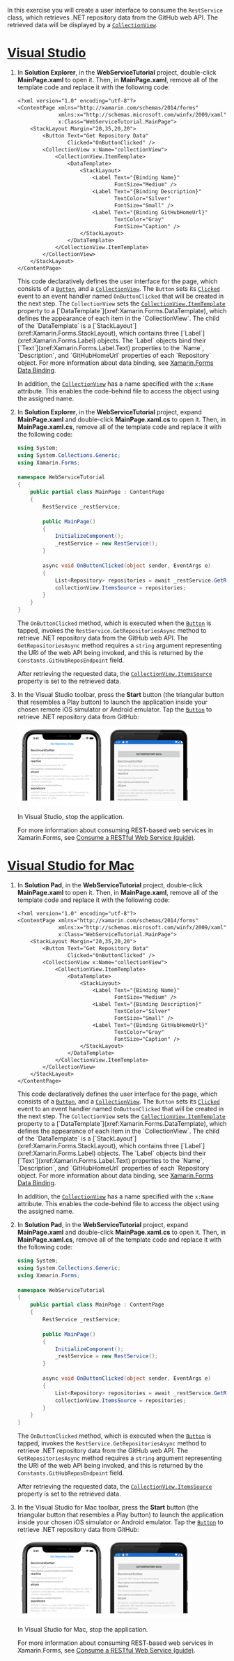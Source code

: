 In this exercise you will create a user interface to consume the `RestService` class, which retrieves .NET repository data from the GitHub web API. The retrieved data will be displayed by a [`CollectionView`](xref:Xamarin.Forms.CollectionView).

# [Visual Studio](#tab/vswin)

1. In **Solution Explorer**, in the **WebServiceTutorial** project, double-click **MainPage.xaml** to open it. Then, in **MainPage.xaml**, remove all of the template code and replace it with the following code:

    ```xaml
    <?xml version="1.0" encoding="utf-8"?>
    <ContentPage xmlns="http://xamarin.com/schemas/2014/forms"
                 xmlns:x="http://schemas.microsoft.com/winfx/2009/xaml"
                 x:Class="WebServiceTutorial.MainPage">
        <StackLayout Margin="20,35,20,20">
            <Button Text="Get Repository Data"
                    Clicked="OnButtonClicked" />
            <CollectionView x:Name="collectionView">
                <CollectionView.ItemTemplate>
                    <DataTemplate>
                        <StackLayout>
                            <Label Text="{Binding Name}"
                                   FontSize="Medium" />
                            <Label Text="{Binding Description}"
                                   TextColor="Silver"
                                   FontSize="Small" />
                            <Label Text="{Binding GitHubHomeUrl}"
                                   TextColor="Gray"
                                   FontSize="Caption" />
                        </StackLayout>
                    </DataTemplate>
                </CollectionView.ItemTemplate>
            </CollectionView>
        </StackLayout>
    </ContentPage>
    ```

    This code declaratively defines the user interface for the page, which consists of a [`Button`](xref:Xamarin.Forms.Button), and a [`CollectionView`](xref:Xamarin.Forms.CollectionView). The `Button` sets its [`Clicked`](xref:Xamarin.Forms.Button.Clicked) event to an event handler named `OnButtonClicked` that will be created in the next step. The `CollectionView` sets the [`CollectionView.ItemTemplate`](xref:Xamarin.Forms.ItemsView`1.ItemTemplate) property to a [`DataTemplate`](xref:Xamarin.Forms.DataTemplate), which defines the appearance of each item in the `CollectionView`. The child of the `DataTemplate` is a [`StackLayout`](xref:Xamarin.Forms.StackLayout), which contains three [`Label`](xref:Xamarin.Forms.Label) objects. The `Label` objects bind their [`Text`](xref:Xamarin.Forms.Label.Text) properties to the `Name`, `Description`, and `GitHubHomeUrl` properties of each `Repository` object. For more information about data binding, see [Xamarin.Forms Data Binding](~/xamarin-forms/app-fundamentals/data-binding/index.md).

    In addition, the [`CollectionView`](xref:Xamarin.Forms.CollectionView) has a name specified with the `x:Name` attribute. This enables the code-behind file to access the object using the assigned name.

1. In **Solution Explorer**, in the **WebServiceTutorial** project, expand **MainPage.xaml** and double-click **MainPage.xaml.cs** to open it. Then, in **MainPage.xaml.cs**, remove all of the template code and replace it with the following code:

    ```csharp
    using System;
    using System.Collections.Generic;
    using Xamarin.Forms;

    namespace WebServiceTutorial
    {
        public partial class MainPage : ContentPage
        {
            RestService _restService;

            public MainPage()
            {
                InitializeComponent();
                _restService = new RestService();
            }

            async void OnButtonClicked(object sender, EventArgs e)
            {
                List<Repository> repositories = await _restService.GetRepositoriesAsync(Constants.GitHubReposEndpoint);
                collectionView.ItemsSource = repositories;
            }
        }
    }
    ```

    The `OnButtonClicked` method, which is executed when the [`Button`](xref:Xamarin.Forms.Button) is tapped, invokes the `RestService.GetRepositoriesAsync` method to retrieve .NET repository data from the GitHub web API. The `GetRepositoriesAsync` method requires a `string` argument representing the URI of the web API being invoked, and this is returned by the `Constants.GitHubReposEndpoint` field.

    After retrieving the requested data, the [`CollectionView.ItemsSource`](xref:Xamarin.Forms.ItemsView`1.ItemsSource) property is set to the retrieved data.

1. In the Visual Studio toolbar, press the **Start** button (the triangular button that resembles a Play button) to launch the application inside your chosen remote iOS simulator or Android emulator. Tap the [`Button`](xref:Xamarin.Forms.Button) to retrieve .NET repository data from GitHub:

    [![Screenshot of GitHub .NET repositories, on iOS and Android](../images/consume-web-service.png)](../images/consume-web-service-large.png#lightbox)

    In Visual Studio, stop the application.

    For more information about consuming REST-based web services in Xamarin.Forms, see [Consume a RESTful Web Service (guide)](~/xamarin-forms/data-cloud/web-services/rest.md).

# [Visual Studio for Mac](#tab/vsmac)

1. In **Solution Pad**, in the **WebServiceTutorial** project, double-click **MainPage.xaml** to open it. Then, in **MainPage.xaml**, remove all of the template code and replace it with the following code:

    ```xaml
    <?xml version="1.0" encoding="utf-8"?>
    <ContentPage xmlns="http://xamarin.com/schemas/2014/forms"
                 xmlns:x="http://schemas.microsoft.com/winfx/2009/xaml"
                 x:Class="WebServiceTutorial.MainPage">
        <StackLayout Margin="20,35,20,20">
            <Button Text="Get Repository Data"
                    Clicked="OnButtonClicked" />
            <CollectionView x:Name="collectionView">
                <CollectionView.ItemTemplate>
                    <DataTemplate>
                        <StackLayout>
                            <Label Text="{Binding Name}"
                                   FontSize="Medium" />
                            <Label Text="{Binding Description}"
                                   TextColor="Silver"
                                   FontSize="Small" />
                            <Label Text="{Binding GitHubHomeUrl}"
                                   TextColor="Gray"
                                   FontSize="Caption" />
                        </StackLayout>
                    </DataTemplate>
                </CollectionView.ItemTemplate>
            </CollectionView>
        </StackLayout>
    </ContentPage>
    ```

    This code declaratively defines the user interface for the page, which consists of a [`Button`](xref:Xamarin.Forms.Button), and a [`CollectionView`](xref:Xamarin.Forms.CollectionView). The `Button` sets its [`Clicked`](xref:Xamarin.Forms.Button.Clicked) event to an event handler named `OnButtonClicked` that will be created in the next step. The `CollectionView` sets the [`CollectionView.ItemTemplate`](xref:Xamarin.Forms.ItemsView`1.ItemTemplate) property to a [`DataTemplate`](xref:Xamarin.Forms.DataTemplate), which defines the appearance of each item in the `CollectionView`. The child of the `DataTemplate` is a [`StackLayout`](xref:Xamarin.Forms.StackLayout), which contains three [`Label`](xref:Xamarin.Forms.Label) objects. The `Label` objects bind their [`Text`](xref:Xamarin.Forms.Label.Text) properties to the `Name`, `Description`, and `GitHubHomeUrl` properties of each `Repository` object. For more information about data binding, see [Xamarin.Forms Data Binding](~/xamarin-forms/app-fundamentals/data-binding/index.md).

    In addition, the [`CollectionView`](xref:Xamarin.Forms.CollectionView) has a name specified with the `x:Name` attribute. This enables the code-behind file to access the object using the assigned name.

1. In **Solution Pad**, in the **WebServiceTutorial** project, expand **MainPage.xaml** and double-click **MainPage.xaml.cs** to open it. Then, in **MainPage.xaml.cs**, remove all of the template code and replace it with the following code:

    ```csharp
    using System;
    using System.Collections.Generic;
    using Xamarin.Forms;

    namespace WebServiceTutorial
    {
        public partial class MainPage : ContentPage
        {
            RestService _restService;

            public MainPage()
            {
                InitializeComponent();
                _restService = new RestService();
            }

            async void OnButtonClicked(object sender, EventArgs e)
            {
                List<Repository> repositories = await _restService.GetRepositoriesAsync(Constants.GitHubReposEndpoint);
                collectionView.ItemsSource = repositories;
            }
        }
    }
    ```

    The `OnButtonClicked` method, which is executed when the [`Button`](xref:Xamarin.Forms.Button) is tapped, invokes the `RestService.GetRepositoriesAsync` method to retrieve .NET repository data from the GitHub web API. The `GetRepositoriesAsync` method requires a `string` argument representing the URI of the web API being invoked, and this is returned by the `Constants.GitHubReposEndpoint` field.

    After retrieving the requested data, the [`CollectionView.ItemsSource`](xref:Xamarin.Forms.ItemsView`1.ItemsSource) property is set to the retrieved data.

1. In the Visual Studio for Mac toolbar, press the **Start** button (the triangular button that resembles a Play button) to launch the application inside your chosen iOS simulator or Android emulator. Tap the [`Button`](xref:Xamarin.Forms.Button) to retrieve .NET repository data from GitHub:

    [![Screenshot of GitHub .NET repositories, on iOS and Android](../images/consume-web-service.png)](../images/consume-web-service-large.png#lightbox)

    In Visual Studio for Mac, stop the application.

    For more information about consuming REST-based web services in Xamarin.Forms, see [Consume a RESTful Web Service (guide)](~/xamarin-forms/data-cloud/web-services/rest.md).
